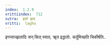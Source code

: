 ```yaml
---
index:  1.2.9
vrittiindex:  712
sutra:  इको झल्
vritti:  laghu 
---
```


इगन्ताज्झलादिः सन् कित् स्यात्. ॠत इद्धातोः. कर्तुमिच्छति चिकीर्षति..

